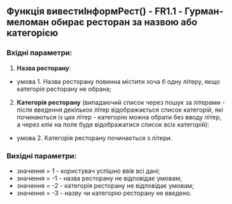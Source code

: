 ## Функція вивестиІнформРест() - FR1.1 - Гурман-меломан обирає ресторан за назвою або категорією

### Вхідні параметри:
1. **Назва ресторану**:
- умова 1. Назва ресторану повинна містити хоча б одну літеру, якщо категорія ресторану не обрана;
2. **Категорія ресторану** (випадаючий список через пошук за літерами - після введення декількох літер відображається список категорій, які починаються із цих літер - категорію можна обрати без вводу літер, а через клік на поле буде відображатися список всіх категорій): 
- умова 2. Категорія ресторану починається з літери.

### Вихідні параметри:
- значення = 1 - користувач успішно ввів всі дані;
- значення = -1 - назва ресторану не відповідає умовам;
- значення = -2 - категорія ресторану не відповідає умовам;
- значення = -3 - назву чи категорію ресторану не введено.
